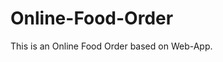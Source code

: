 # Online-Food-Order

This is an Online Food Order based on Web-App.






























































































